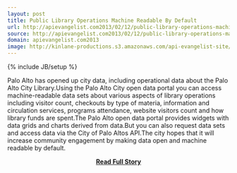 ```yaml
---
layout: post
title: Public Library Operations Machine Readable By Default
url: http://apievangelist.com2013/02/12/public-library-operations-machine-readable-by-default/
source: http://apievangelist.com2013/02/12/public-library-operations-machine-readable-by-default/
domain: apievangelist.com2013
image: http://kinlane-productions.s3.amazonaws.com/api-evangelist-site/blog/city-of-palo-alto-logo.jpg
---
```

{% include JB/setup %}<p>Palo Alto has opened up city data, including operational data about the Palo Alto City Library.Using the Palo Alto City open data portal you can access machine-readable data sets about various aspects of library operations including visitor count, checkouts by type of materia, information and circulation services, programs attendance, website visitors count and how library funds are spent.The Palo Alto open data portal provides widgets with data grids and charts derived from data.But you can also request data sets and access data via the City of Palo Altos API.The city hopes that it will increase community engagement by making data open and machine readable by default.</p>
<center><p><a href="http://apievangelist.com2013/02/12/public-library-operations-machine-readable-by-default/" style='padding:25px; font-sze:18px; font-weight: bold;'>Read Full Story</a></p></center>
